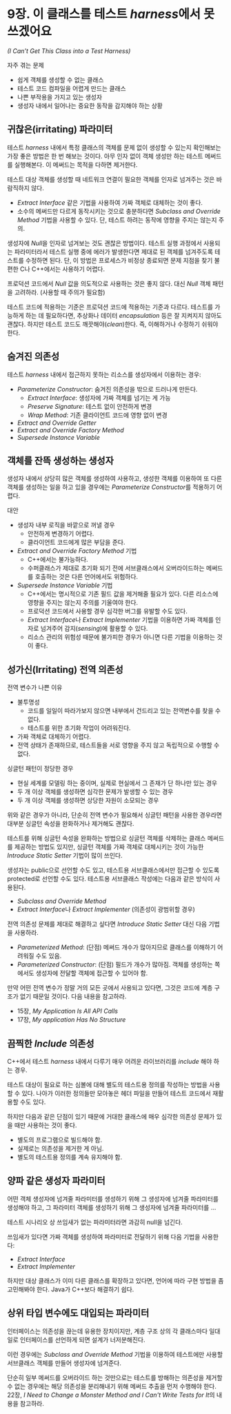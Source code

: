 # 9장. 이 클래스를 테스트 *harness*에서 못 쓰겠어요
*(I Can’t Get This Class into a Test Harness)*

자주 겪는 문제

* 쉽게 객체를 생성할 수 없는 클래스
* 테스트 코드 컴파일을 어렵게 만드는 클래스
* 나쁜 부작용을 가지고 있는 생성자
* 생성자 내에서 일어나는 중요한 동작을 감지해야 하는 상황

## 귀찮은(irritating) 파라미터

테스트 *harness* 내에서 특정 클래스의 객체를 문제 없이 생성할 수 있는지 확인해보는 가장 좋은 방법은 한 번 해보는 것이다. 아무 인자 없이 객체 생성만 하는 테스트 메써드를 실행해본다. 이 메써드는 목적을 다하면 제거한다.

테스트 대상 객체를 생성할 때 네트워크 연결이 필요한 객체를 인자로 넘겨주는 것은 바람직하지 않다.

* *Extract Interface* 같은 기법을 사용하여 가짜 객체로 대체하는 것이 좋다.
* 소수의 메써드만 다르게 동작시키는 것으로 충분하다면 *Subclass and Override Method* 기법을 사용할 수 있다. 단, 테스트 하려는 동작에 영향을 주지는 않는지 주의.

생성자에 *Null*을 인자로 넘겨보는 것도 괜찮은 방법이다. 테스트 실행 과정에서 사용되는 파라미터라서 테스트 실행 중에 에러가 발생한다면 제대로 된 객체를 넘겨주도록 테스트를 수정하면 된다. 단, 이 방법은 프로세스가 비정상 종료되면 문제 지점을 찾기 불편한 C나 C++에서는 사용하기 어렵다.

프로덕션 코드에서 *Null* 값을 의도적으로 사용하는 것은 좋지 않다. 대신 *Null* 객체 패턴을 고려하라. (사용할 때 주의가 필요함)

테스트 코드에 적용하는 기준은 프로덕션 코드에 적용하는 기준과 다르다. 테스트를 가능하게 하는 데 필요하다면, 추상화나 데이터 *encapsulation* 등은 잘 지켜지지 않아도 괜찮다. 하지만 테스트 코드도 깨끗해야(*clean*)한다. 즉, 이해하거나 수정하기 쉬워야 한다.

## 숨겨진 의존성

테스트 *harness* 내에서 접근하지 못하는 리소스를 생성자에서 이용하는 경우:

* *Parameterize Constructor*: 숨겨진 의존성을 밖으로 드러나게 만든다.
    * *Extract Interface*: 생성자에 가짜 객체를 넘기는 게 가능
    * *Preserve Signature*: 테스트 없이 안전하게 변경
    * *Wrap Method*: 기존 클라이언트 코드에 영향 없이 변경
* *Extract and Override Getter*
* *Extract and Override Factory Method*
* *Supersede Instance Variable*

## 객체를 잔뜩 생성하는 생성자

생성자 내에서 상당히 많은 객체를 생성하여 사용하고, 생성한 객체를 이용하여 또 다른 객체를 생성하는 일을 하고 있을 경우에는 *Parameterize Constructor*를 적용하기 어렵다.

대안

* 생성자 내부 로직을 바깥으로 꺼낼 경우
    * 안전하게 변경하기 어렵다.
    * 클라이언트 코드에게 많은 부담을 준다.
* *Extract and Override Factory Method* 기법
    * C++에서는 불가능하다.
    * 수퍼클래스가 제대로 초기화 되기 전에 서브클래스에서 오버라이드하는 메써드를 호출하는 것은 다른 언어에서도 위험하다.
* *Supersede Instance Variable* 기법
    * C++에서는 명시적으로 기존 필드 값을 제거해줄 필요가 있다. 다른 리소스에 영향을 주지는 않는지 주의를 기울여야 한다.
    * 프로덕션 코드에서 사용할 경우 심각한 버그를 유발할 수도 있다.
    * *Extract Interface*나 *Extract Implementer* 기법을 이용하면 가짜 객체를 인자로 넘겨주어 감지(*sensing*)에 활용할 수 있다.
    * 리소스 관리의 위험성 때문에 불가피한 경우가 아니면 다른 기법을 이용하는 것이 좋다.

## 성가신(Irritating) 전역 의존성

전역 변수가 나쁜 이유

* 불투명성
    - 코드를 일일이 따라가보지 않으면 내부에서 건드리고 있는 전역변수를 찾을 수 없다.
    - 테스트를 위한 초기화 작업이 어려워진다.
* 가짜 객체로 대체하기 어렵다.
* 전역 상태가 존재하므로, 테스트들을 서로 영향을 주지 않고 독립적으로 수행할 수 없다.

싱글턴 패턴이 정당한 경우

* 현실 세계를 모델링 하는 중이며, 실제로 현실에서 그 존재가 단 하나만 있는 경우
* 두 개 이상 객체를 생성하면 심각한 문제가 발생할 수 있는 경우
* 두 개 이상 객체를 생성하면 상당한 자원이 소모되는 경우

위와 같은 경우가 아니라, 단순히 전역 변수가 필요해서 싱글턴 패턴을 사용한 경우라면 대부분 싱글턴 속성을 완화하거나 제거해도 괜찮다.

테스트를 위해 싱글턴 속성을 완화하는 방법으로 싱글턴 객체를 삭제하는 클래스 메써드를 제공하는 방법도 있지만, 싱글턴 객체를 가짜 객체로 대체시키는 것이 가능한 *Introduce Static Setter* 기법이 많이 쓰인다.

생성자는 public으로 선언할 수도 있고, 테스트용 서브클래스에서만 접근할 수 있도록 protected로 선언할 수도 있다. 테스트용 서브클래스 작성에는 다음과 같은 방식이 사용된다.

* *Subclass and Override Method*
* *Extract Interface*나 *Extract Implementer* (의존성이 광범위할 경우)

전역 의존성 문제를 제대로 해결하고 싶다면 *Introduce Static Setter* 대신 다음 기법을 사용하라.

* *Parameterized Method*: (단점) 메써드 개수가 많아지므로 클래스를 이해하기 어려워질 수도 있음.
* *Parameterized Constructor*: (단점) 필드가 개수가 많아짐. 객체를 생성하는 쪽에서도 생성자에 전달할 객체에 접근할 수 있어야 함.

만약 어떤 전역 변수가 정말 거의 모든 곳에서 사용되고 있다면, 그것은 코드에 계층 구조가 없기 때문일 것이다. 다음 내용을 참고하라.

* 15장, *My Application Is All API Calls*
* 17장, *My application Has No Structure*

## 끔찍한 *Include* 의존성

C++에서 테스트 *harness* 내에서 다루기 매우 어려운 라이브러리를 *include* 해야 하는 경우.

테스트 대상이 필요로 하는 심볼에 대해 별도의 테스트용 정의를 작성하는 방법을 사용할 수 있다. 나아가 이러한 정의들만 모아놓은 헤더 파일을 만들어 테스트 코드에서 재활용할 수도 있다.

하지만 다음과 같은 단점이 있기 때문에 거대한 클래스에 매우 심각한 의존성 문제가 있을 때만 사용하는 것이 좋다.

* 별도의 프로그램으로 빌드해야 함.
* 실제로는 의존성을 제거한 게 아님.
* 별도의 테스트용 정의를 계속 유지해야 함.

## 양파 같은 생성자 파라미터

어떤 객체 생성자에 넘겨줄 파라미터를 생성하기 위해 그 생성자에 넘겨줄 파라미터를 생성해야 하고, 그 파라미터 객체를 생성하기 위해 그 생성자에 넘겨줄 파라미터를 ...

테스트 시나리오 상 쓰임새가 없는 파라미터라면 과감히 null을 넘긴다.

쓰임새가 있다면 가짜 객체를 생성하여 파라미터로 전달하기 위해 다음 기법을 사용한다:

* *Extract Interface*
* *Extract Implementer*

하지만 대상 클래스가 이미 다른 클래스를 확장하고 있다면, 언어에 따라 구현 방법을 좀 고민해봐야 한다. Java가 C++보다 해결하기 쉽다.

## 상위 타입 변수에도 대입되는 파라미터

인터페이스는 의존성을 끊는데 유용한 장치이지만, 계층 구조 상의 각 클래스마다 일대일로 인터페이스를 선언하게 되면 설계가 너저분해진다.

이런 경우에는 *Subclass and Override Method* 기법을 이용하여 테스트에만 사용할 서브클래스 객체를 만들어 생성자에 넘겨준다.

단순히 일부 메써드를 오버라이드 하는 것만으로는 테스트를 방해하는 의존성을 제거할 수 없는 경우에는 해당 의존성을 분리해내기 위해 메써드 추출을 먼저 수행해야 한다. 22장, *I Need to Change a Monster Method and I Can't Write Tests for It*의 내용을 참고하라.

